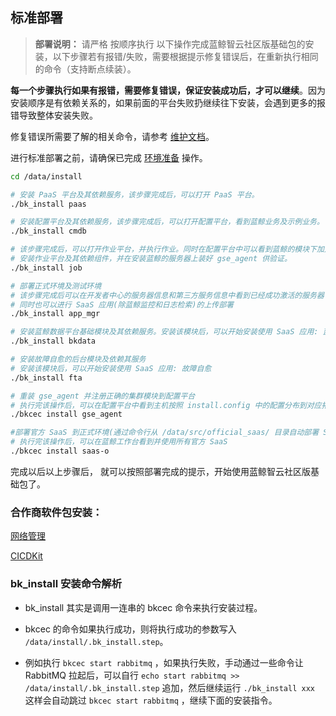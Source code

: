 ## 标准部署

> **部署说明：** 请严格 按顺序执行 以下操作完成蓝鲸智云社区版基础包的安装，以下步骤若有报错/失败，需要根据提示修复错误后，在重新执行相同的命令（支持断点续装）。

**每一个步骤执行如果有报错，需要修复错误，保证安装成功后，才可以继续**。因为安装顺序是有依赖关系的，如果前面的平台失败扔继续往下安装，会遇到更多的报错导致整体安装失败。


修复错误所需要了解的相关命令，请参考 [维护文档](../../维护手册/日常维护/maintain.md)。

进行标准部署之前，请确保已完成 [环境准备](../../基础包安装/环境准备/get_ready.md) 操作。

```bash
cd /data/install

# 安装 PaaS 平台及其依赖服务，该步骤完成后，可以打开 PaaS 平台。
./bk_install paas

# 安装配置平台及其依赖服务，该步骤完成后，可以打开配置平台，看到蓝鲸业务及示例业务。
./bk_install cmdb  

# 该步骤完成后，可以打开作业平台，并执行作业。同时在配置平台中可以看到蓝鲸的模块下加入了主机。
# 安装作业平台及其依赖组件，并在安装蓝鲸的服务器上装好 gse_agent 供验证。
./bk_install job

# 部署正式环境及测试环境
# 该步骤完成后可以在开发者中心的服务器信息和第三方服务信息中看到已经成功激活的服务器
# 同时也可以进行 SaaS 应用(除蓝鲸监控和日志检索)的上传部署
./bk_install app_mgr

# 安装蓝鲸数据平台基础模块及其依赖服务。安装该模块后，可以开始安装使用 SaaS 应用: 蓝鲸监控和日志检索
./bk_install bkdata

# 安装故障自愈的后台模块及依赖其服务
# 安装该模块后，可以开始安装使用 SaaS 应用: 故障自愈
./bk_install fta

# 重装 gse_agent 并注册正确的集群模块到配置平台
# 执行完该操作后，可以在配置平台中看到主机按照 install.config 中的配置分布到对应拓扑下
./bkcec install gse_agent

#部署官方 SaaS 到正式环境(通过命令行从 /data/src/official_saas/ 目录自动部署 SaaS )
# 执行完该操作后，可以在蓝鲸工作台看到并使用所有官方 SaaS
./bkcec install saas-o

```

完成以后以上步骤后， 就可以按照部署完成的提示，开始使用蓝鲸智云社区版基础包了。

### 合作商软件包安装：

  [网络管理](../../合作方软件包安装/网络管理/net_man.md)

  [CICDKit](../../合作方软件包安装/CICDKit/CICDKit.md)


### bk_install 安装命令解析

- bk_install 其实是调用一连串的 bkcec 命令来执行安装过程。

- bkcec 的命令如果执行成功，则将执行成功的参数写入 `/data/install/.bk_install.step`。

- 例如执行 `bkcec start rabbitmq` ，如果执行失败，手动通过一些命令让 RabbitMQ 拉起后，可以自行 `echo start rabbitmq >> /data/install/.bk_install.step` 追加，然后继续运行 `./bk_install xxx` 这样会自动跳过 `bkcec start rabbitmq` ，继续下面的安装指令。
